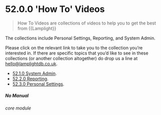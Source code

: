 # 52.0.0 'How To' Videos

> How To Videos are collections of videos to help you to get the best from {{Lamplight}}



The collections include Personal Settings, Reporting, and System Admin.

Please click on the relevant link to take you to the collection you’re interested in. If there are specific topics that you’d like to see in these collections (or another collection altogether) do drop us a line at hello@lamplightdb.co.uk.

- [52.1.0 System Admin](/help/index/p/52.1.0).
- [52.2.0 Reporting](/help/index/p/52.2.0).
- [52.3.0 Personal Settings](/help/index/p/52.3.0).


##### No Manual

###### core module
